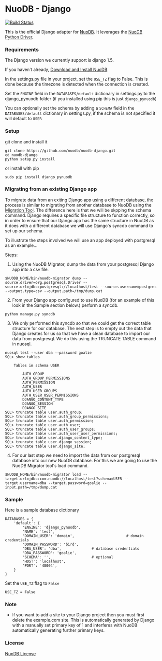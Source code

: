 # NuoDB - Django

[![Build Status](https://travis-ci.org/nuodb/nuodb-django.png?branch=master)](https://travis-ci.org/nuodb/nuodb-django)

This is the official Django adapter for [NuoDB](http://www.nuodb.com). It leverages the [NuoDB Python Driver](https://github.com/nuodb/nuodb-python).

### Requirements

The Django version we currently support is django 1.5.

If you haven't already, [Download and Install NuoDB](http://nuodb.com/download-nuodb/)

In the settings.py file in your project, set the `USE_TZ` flag to False. This is done because the timezone is detected when the connection is created. 

Set the `ENGINE` field in the `DATABASES/default` dictionary in settings.py to the django_pynuodb folder (if you installed using pip this is just `django_pynuodb`)

You can optionally set the schema by adding a `SCHEMA` field in the `DATABASES/default` dictionary in settings.py, if the schema is not specified it will default to `USER`

### Setup

git clone and install it 

```
git clone https://github.com/nuodb/nuodb-django.git
cd nuodb-django
python setup.py install
```

or install with pip

```
sudo pip install django_pynuodb
```

### Migrating from an existing Django app

To migrate data from an exiting Django app using a different database, the process is similar to migrating from another database to NuoDB using the [Migration Tool](http://doc.nuodb.com/display/doc/NuoDB+Migrator). The difference here is that we will be skpping the schema command. Django requires a specific file structure to function correctly, so in order to ensure that our Django app has the same structure in NuoDB as it does with a different database we will use Django's syncdb command to set up our schema.

To illustrate the steps involved we will use an app deployed with postgresql as an example...

Steps:

1) Using the NuoDB Migrator, dump the data from your postgresql Django app into a csv file.

```
$NUODB_HOME/bin/nuodb-migrator dump --source.driver=org.postgresql.Driver --source.url=jdbc:postgresql://localhost/test --source.username=postgres --output.type=csv --output.path=/tmp/dump.cat
```

2) From your Django app configured to use NuoDB (for an example of this look in the Sample section below.) perform a syncdb.

```
python manage.py syncdb
```

3) We only performed this syncdb so that we could get the correct table structure for our database. The next step is to empty out the data that Django creates for us so that we have a clean database to import our data from postgresql. We do this using the TRUNCATE TABLE command in nuosql.

```
nuosql test --user dba --password goalie
SQL> show tables

	Tables in schema USER

		AUTH_GROUP
		AUTH_GROUP_PERMISSIONS
		AUTH_PERMISSION
		AUTH_USER
		AUTH_USER_GROUPS
		AUTH_USER_USER_PERMISSIONS
		DJANGO_CONTENT_TYPE
		DJANGO_SESSION
		DJANGO_SITE
SQL> truncate table user.auth_group;
SQL> truncate table user.auth_group_permissions;
SQL> truncate table user.auth_permission;
SQL> truncate table user.auth_user;
SQL> truncate table user.auth_user_groups;
SQL> truncate table user.auth_user_user_permissions;
SQL> truncate table user.django_content_type;
SQL> truncate table user.django_session;
SQL> truncate table user.django_site;
```

4) For our last step we need to import the data from our postgresql database into our new NuoDB database. For this we are going to use the NuoDB Migrator tool's load command.

```
$NUODB_HOME/bin/nuodb-migrator load --target.url=jdbc:com.nuodb://localhost/test?schema=USER --target.username=dba --target.password=goalie --input.path=/tmp/dump.cat
```


### Sample

Here is a sample database dictionary

```
DATABASES = {
    'default': {
        'ENGINE': 'django_pynuodb',
        'NAME': 'test',
        'DOMAIN_USER': 'domain',                        # domain credentials
        'DOMAIN_PASSWORD': 'bird',
        'DBA_USER': 'dba',	 			# database credentials
        'DBA_PASSWORD': 'goalie',
        'SCHEMA': '',  					# optional
        'HOST': 'localhost',
        'PORT': '48004',
    }
}
```

Set the `USE_TZ` flag to `False`

```
USE_TZ = False
```


### Note

* If you want to add a site to your Django project then you must first delete the example.com site. This is automatically generated by Django with a manually set primary key of 1 and interferes with NuoDB automatically generating further primary keys. 


### License

[NuoDB License](https://github.com/nuodb/nuodb-django/blob/master/LICENSE)
